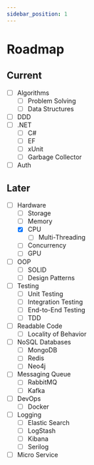 ```yaml
---
sidebar_position: 1
---
```


# Roadmap

## Current

- [ ] Algorithms
  - [ ] Problem Solving
  - [ ] Data Structures
- [ ] DDD
- [ ] .NET
  - [ ] C#
  - [ ] EF
  - [ ] xUnit
  - [ ] Garbage Collector
- [ ] Auth

## Later

- [ ] Hardware
  - [ ] Storage
  - [ ] Memory
  - [x] CPU
    - [ ] Multi-Threading
  - [ ] Concurrency
  - [ ] GPU
- [ ] OOP
  - [ ] SOLID
  - [ ] Design Patterns
- [ ] Testing
  - [ ] Unit Testing
  - [ ] Integration Testing
  - [ ] End-to-End Testing
  - [ ] TDD
- [ ] Readable Code
  - [ ] Locality of Behavior
- [ ] NoSQL Databases
  - [ ] MongoDB
  - [ ] Redis
  - [ ] Neo4j
- [ ] Messaging Queue
  - [ ] RabbitMQ
  - [ ] Kafka
- [ ] DevOps
  - [ ] Docker
- [ ] Logging
  - [ ] Elastic Search
  - [ ] LogStash
  - [ ] Kibana
  - [ ] Serilog
- [ ] Micro Service
